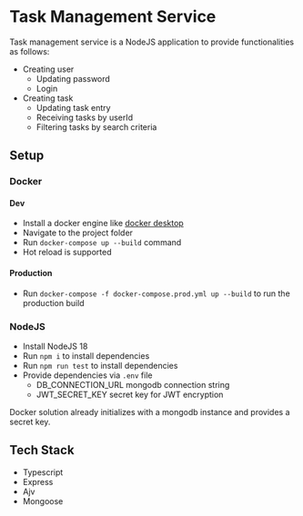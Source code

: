 # Task Management Service

Task management service is a NodeJS application to provide functionalities as follows:

- Creating user
  - Updating password
  - Login
- Creating task
  - Updating task entry
  - Receiving tasks by userId
  - Filtering tasks by search criteria

## Setup

### Docker

#### Dev
- Install a docker engine like [docker desktop](https://www.docker.com/products/docker-desktop/)
- Navigate to the project folder
- Run `docker-compose up --build` command
- Hot reload is supported

#### Production
- Run `docker-compose -f docker-compose.prod.yml up --build` to run the production build

### NodeJS

- Install NodeJS 18
- Run `npm i` to install dependencies
- Run `npm run test` to install dependencies
- Provide dependencies via `.env` file
  - DB_CONNECTION_URL mongodb connection string
  - JWT_SECRET_KEY secret key for JWT encryption

Docker solution already initializes with a mongodb instance and provides a secret key.

## Tech Stack

- Typescript
- Express
- Ajv
- Mongoose
